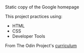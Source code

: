 Static copy of the Google homepage 

This project practices using: 
- HTML
- CSS
- Developer Tools 

From The Odin Project's [curriculum](http://www.theodinproject.com/courses/web-development-101/lessons/html-css)